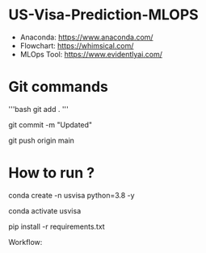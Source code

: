 # US-Visa-Prediction-MLOPS

- Anaconda: https://www.anaconda.com/ 
- Flowchart: https://whimsical.com/ 
- MLOps Tool: https://www.evidentlyai.com/


# Git commands 
'''bash
git add .
'''

git commit -m "Updated"

git push origin main 

# How to run ? 

conda create -n usvisa python=3.8 -y 

conda activate usvisa 

pip install -r requirements.txt

Workflow: 

